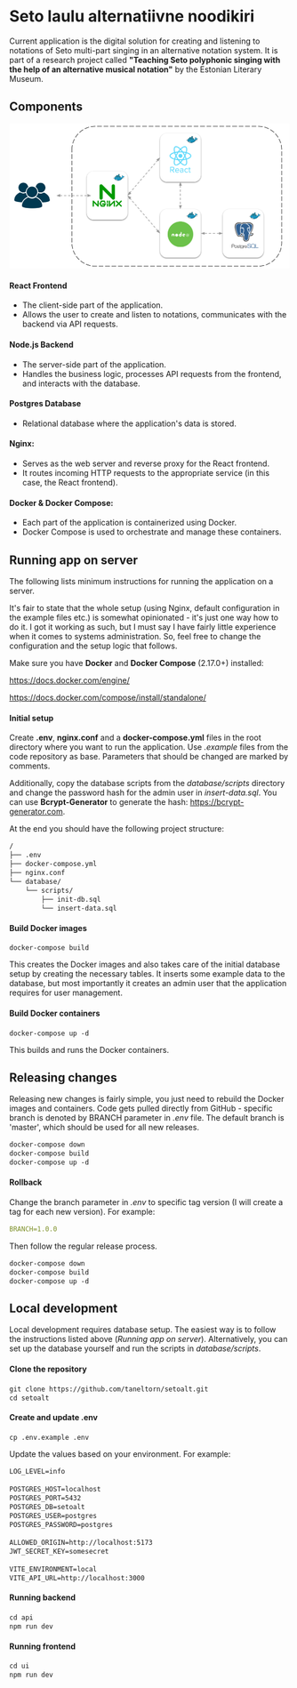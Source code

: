 # Seto laulu alternatiivne noodikiri
Current application is the digital solution for creating and listening to notations of Seto multi-part singing in an alternative notation system. 
It is part of a research project called **"Teaching Seto polyphonic singing with the help of an alternative musical notation"** by the Estonian Literary Museum.


## Components

![alt text](ui/public/architecture.png)

#### React Frontend
- The client-side part of the application.
- Allows the user to create and listen to notations, communicates with the backend via API requests.

#### Node.js Backend
- The server-side part of the application.
- Handles the business logic, processes API requests from the frontend, and interacts with the database.

#### Postgres Database
- Relational database where the application's data is stored.

#### Nginx:
- Serves as the web server and reverse proxy for the React frontend.
- It routes incoming HTTP requests to the appropriate service (in this case, the React frontend).

#### Docker & Docker Compose:
- Each part of the application is containerized using Docker.
- Docker Compose is used to orchestrate and manage these containers.


## Running app on server
The following lists minimum instructions for running the application on a server. 

It's fair to state that the whole setup (using Nginx, default configuration in the example files etc.) is somewhat opinionated - it's just one way how to do it. 
I got it working as such, but I must say I have fairly little experience when it comes to systems administration. So, feel free to change the configuration and the setup logic that follows.

Make sure you have **Docker** and **Docker Compose** (2.17.0+) installed:

https://docs.docker.com/engine/

https://docs.docker.com/compose/install/standalone/


#### Initial setup
Create **.env**, **nginx.conf** and a **docker-compose.yml** files in the root directory where you want to run the application. 
Use *.example* files from the code repository as base. Parameters that should be changed are marked by comments.

Additionally, copy the database scripts from the *database/scripts* directory and change the password hash for the admin user in *insert-data.sql*. 
You can use **Bcrypt-Generator** to generate the hash: https://bcrypt-generator.com. 

At the end you should have the following project structure:
```
/
├── .env
├── docker-compose.yml
├── nginx.conf
└── database/
    └── scripts/
        ├── init-db.sql
        └── insert-data.sql
```

#### Build Docker images
```shell
docker-compose build
```
This creates the Docker images and also takes care of the initial database setup by creating the necessary tables. It inserts some example data to the database, 
but most importantly it creates an admin user that the application requires for user management. 

#### Build Docker containers
```shell
docker-compose up -d
```
This builds and runs the Docker containers.

## Releasing changes
Releasing new changes is fairly simple, you just need to rebuild the Docker images and containers. Code gets pulled directly from GitHub - 
specific branch is denoted by BRANCH parameter in *.env* file. The default branch is 'master', which should be used for all new releases.
```shell
docker-compose down
docker-compose build
docker-compose up -d
```

#### Rollback
Change the branch parameter in *.env* to specific tag version (I will create a tag for each new version). For example:
```yaml
BRANCH=1.0.0
```
Then follow the regular release process.
```shell
docker-compose down
docker-compose build
docker-compose up -d
```

## Local development
Local development requires database setup. The easiest way is to follow the instructions listed above (*Running app on server*). Alternatively, you can set up the database yourself and run the scripts in *database/scripts*.

#### Clone the repository
```shell
git clone https://github.com/taneltorn/setoalt.git
cd setoalt
```

#### Create and update .env
```shell
cp .env.example .env
```
Update the values based on your environment. For example:
```
LOG_LEVEL=info

POSTGRES_HOST=localhost
POSTGRES_PORT=5432
POSTGRES_DB=setoalt
POSTGRES_USER=postgres
POSTGRES_PASSWORD=postgres

ALLOWED_ORIGIN=http://localhost:5173
JWT_SECRET_KEY=somesecret

VITE_ENVIRONMENT=local
VITE_API_URL=http://localhost:3000
```


#### Running backend
```shell
cd api
npm run dev
```

#### Running frontend
```shell
cd ui
npm run dev
```